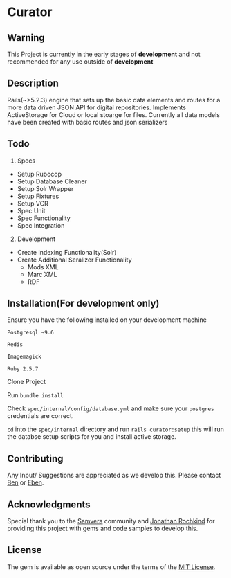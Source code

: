 # Curator

## Warning


This Project is currently in the early stages of **development** and not recommended for any use outside of **development**


## Description
Rails(~>5.2.3) engine that sets up the basic data elements and routes for a more data driven JSON API for digital repositories.
Implements ActiveStorage for Cloud or local stoarge for files.
Currently all data models have been created with basic routes and json serializers

## Todo

1. Specs
  * Setup Rubocop
  * Setup Database Cleaner
  * Setup Solr Wrapper
  * Setup Fixtures
  * Setup VCR
  * Spec Unit
  * Spec Functionality
  * Spec Integration
2. Development
  * Create Indexing Functionality(Solr)
  * Create Additional Seralizer Functionality
    - Mods XML
    - Marc XML
    - RDF

## Installation(For development only)

Ensure you have the following installed on your development machine

`Postgresql ~9.6`

`Redis`

`Imagemagick`

`Ruby 2.5.7`

Clone Project

Run `bundle install`

Check `spec/internal/config/database.yml` and make sure your `postgres` credentials are correct.

`cd` into the `spec/internal` directory and run `rails curator:setup` this will run the databse setup scripts for you and install active storage.



## Contributing
Any Input/ Suggestions are appreciated as we develop this. Please contact [Ben](mailto:bbarber@bpl.org) or [Eben](mailto:eenglish@bpl.org).


## Acknowledgments

Special thank you to the [Samvera](https://github.com/samvera) community and [Jonathan Rochkind](https://github.com/jrochkind) for providing this project with gems and code samples to develop this.

## License

The gem is available as open source under the terms of the [MIT License](https://opensource.org/licenses/MIT).
